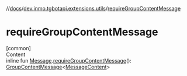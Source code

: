 //[docs](../../index.md)/[dev.inmo.tgbotapi.extensions.utils](index.md)/[requireGroupContentMessage](require-group-content-message.md)



# requireGroupContentMessage  
[common]  
Content  
inline fun [Message](../dev.inmo.tgbotapi.types.message.abstracts/-message/index.md).[requireGroupContentMessage](require-group-content-message.md)(): [GroupContentMessage](../dev.inmo.tgbotapi.types.message.abstracts/-group-content-message/index.md)<[MessageContent](../dev.inmo.tgbotapi.types.message.content.abstracts/-message-content/index.md)>  



